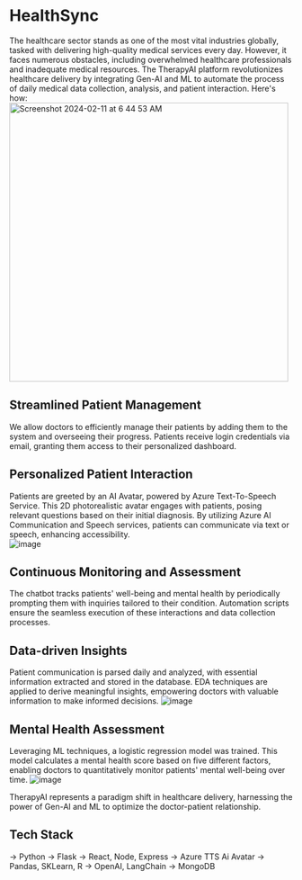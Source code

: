 # HealthSync
The healthcare sector stands as one of the most vital industries globally, tasked with delivering high-quality medical services every day. However, it faces numerous obstacles, including overwhelmed healthcare professionals and inadequate medical resources. The TherapyAI platform revolutionizes healthcare delivery by integrating Gen-AI and ML to automate the process of daily medical data collection, analysis, and patient interaction. Here's how: <br>
<img width="496" alt="Screenshot 2024-02-11 at 6 44 53 AM" src="https://github.com/pramitbhatia25/hackalytics-2024/assets/109458161/a3ddf7cb-9a73-4c32-bb14-4a15152dbf48">

## Streamlined Patient Management
We allow doctors to efficiently manage their patients by adding them to the system and overseeing their progress. Patients receive login credentials via email, granting them access to their personalized dashboard.

## Personalized Patient Interaction
Patients are greeted by an AI Avatar, powered by Azure Text-To-Speech Service. This 2D photorealistic avatar engages with patients, posing relevant questions based on their initial diagnosis. By utilizing Azure AI Communication and Speech services, patients can communicate via text or speech, enhancing accessibility.<br>
![image](https://github.com/pramitbhatia25/hackalytics-2024/assets/109458161/f02607a1-8a15-44a1-9200-abe03d915b26)


## Continuous Monitoring and Assessment
The chatbot tracks patients' well-being and mental health by periodically prompting them with inquiries tailored to their condition. Automation scripts ensure the seamless execution of these interactions and data collection processes.

## Data-driven Insights
Patient communication is parsed daily and analyzed, with essential information extracted and stored in the database. EDA techniques are applied to derive meaningful insights, empowering doctors with valuable information to make informed decisions.
![image](https://github.com/pramitbhatia25/hackalytics-2024/assets/109458161/6a5912b5-f47e-4174-9944-c07055a615f9)


## Mental Health Assessment
Leveraging ML techniques, a logistic regression model was trained. This model calculates a mental health score based on five different factors, enabling doctors to quantitatively monitor patients' mental well-being over time.
![image](https://github.com/pramitbhatia25/hackalytics-2024/assets/109458161/e46d79d4-c8b3-47a1-bb9b-bda043ac93ac)


TherapyAI represents a paradigm shift in healthcare delivery, harnessing the power of Gen-AI and ML to optimize the doctor-patient relationship.

## Tech Stack
-> Python 
-> Flask
-> React, Node, Express
-> Azure TTS Ai Avatar
-> Pandas, SKLearn, R
-> OpenAI, LangChain
-> MongoDB
